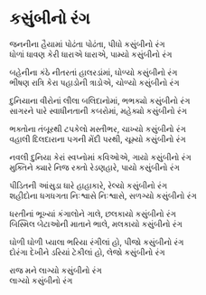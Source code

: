 # કસુંબીનો રંગ

જનનીના હૈયામાં પોઢંતા પોઢંતા, પીધો કસુંબીનો રંગ  
ધોળાં ધાવણ કેરી ધારાએ ધારાએ, પામ્યો કસુંબીનો રંગ  

બહેનીના કંઠે નીતરતાં હાલરડાંમાં, ઘોળ્યો કસુંબીનો રંગ  
ભીષણ રાત્રિ કેરા પહાડોની ત્રાડોએ, ચોળ્યો કસુંબીનો રંગ  

દુનિયાના વીરોનાં લીલા બલિદાનોમાં, ભભક્યો કસુંબીનો રંગ  
સાગરને પારે સ્વાધીનતાની કબરોમાં, મહેક્યો કસુંબીનો રંગ  

ભક્તોના તંબૂરથી ટપકેલો મસ્તીભર, ચાખ્યો કસુંબીનો રંગ  
વહાલી દિલદારાના પગની મેંદી પરથી, ચૂમ્યો કસુંબીનો રંગ  

નવલી દુનિયા કેરાં સ્વપ્નોમાં કવિઓએ, ગાયો કસુંબીનો રંગ  
મુક્તિને ક્યારે નિજ રક્તો રેડણહારે, પાયો કસુંબીનો રંગ  

પીડિતની આંસુડા ધારે હાહાકારે, રેલ્યો કસુંબીનો રંગ  
શહીદોના ધગધગતા નિઃશ્વાસે નિઃશ્વાસે, સળગ્યો કસુંબીનો રંગ  

ધરતીનાં ભૂખ્યાં કંગાલોને ગાલે, છલકાયો કસુંબીનો રંગ  
બિસ્મિલ બેટાઓની માતાને ભાલે, મલકાયો કસુંબીનો રંગ  

ઘોળી ઘોળી પ્યાલા ભરિયા રંગીલાં હો, પીજો કસુંબીનો રંગ  
દોરંગા દેખીને ડરિયાં ટેકીલાં હો, લેજો કસુંબીનો રંગ  

રાજ મને લાગ્યો કસુંબીનો રંગ  
લાગ્યો કસુંબીનો રંગ  
